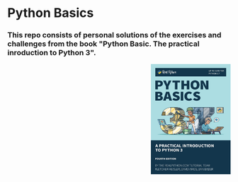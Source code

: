 # Python Basics

### This repo  consists of personal solutions of the exercises and challenges from the book "Python Basic. The practical inroduction to Python 3".
  

<img src="https://github.com/ArchieDash/Python-Basics/blob/master/book_cover.png" width=180 height=250 style=float:right>
